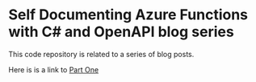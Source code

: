 # Self Documenting Azure Functions with C# and OpenAPI blog series

This code repository is related to a series of blog posts.

Here is is a link to [Part One](https://www.ais.com/self-documenting…openapi-part-one/)
